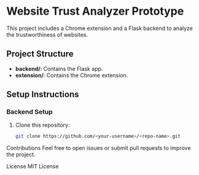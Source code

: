 # Website Trust Analyzer Prototype

This project includes a Chrome extension and a Flask backend to analyze the trustworthiness of websites.

## Project Structure
- **backend/**: Contains the Flask app.
- **extension/**: Contains the Chrome extension.

## Setup Instructions

### Backend Setup
1. Clone this repository:
   ```bash
   git clone https://github.com/<your-username>/<repo-name>.git

Contributions
Feel free to open issues or submit pull requests to improve the project.

License
MIT License